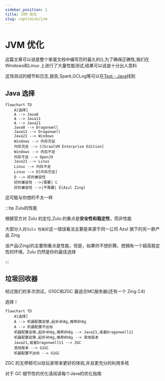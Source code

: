 ```yaml
---
sidebar_position: 1
title: JVM 优化
slug: /optimize/jvm
---
```


# JVM 优化

这篇文章可以说是整个笨蛋文档中编写历时最久的(),为了确保正确性,我们在Windows和Linux 上进行了大量性能测试,结果可以说是十分出人意料

这场测试的细节和日志,报告,Spark,GCLog等可以在[Test - Java](https://github.com/lilingfengdev/Test-Java)找到

## Java 选择

```mermaid
flowchart TD
    A[选择] 
    A --> Java8
    A --> Java11
    A --> Java21
    Java8 --> Dragonwell
    Java11 --> Dragonwell
    Java21 --> Windows
    Windows --> 内存充足
    内存充足 --> C[GraalVM Enterprise Edition]
    Windows --> 内存不足
    内存不足 --> OpenJ9
    Java21 --> Linux
    Linux --> 内存不足
    Linux --> D[内存充足]
    D --> 好的兼容性
    好的兼容性 -->|需要| C
    好的兼容性 -->|不需要| E[Azul Zing]
```

这可能与你想的不太一样

:::tip Zulu的性能

根据官方对 Zulu 的定位,Zulu 的重点是**安全性和稳定性**，而非性能

大部分人对`Zulu 性能好`这一错误看法主要是来源于同一公司 Azul 旗下的另一款产品 Zing

该产品(Zing)的主要侧重点是性能，但是，如果你不想折腾，想拥有一个超高稳定性的环境，Zulu 仍然是你的最佳选择

:::

## 垃圾回收器

经过我们的多次测试，G1GC和ZGC 最适合MC服务器(还有一个 Zing C4)

选择！

```mermaid
flowchart TD
    A[选择] 
    A --> 机器配置足够,起步4h8g,推荐8h8g
    A --> 机器配置不达标
    机器配置足够,起步4h8g,推荐8h8g --> Java21,或者Dragonwell11
    机器配置足够,起步4h8g,推荐8h8g --> 其他版本
    Java21,或者Dragonwell11 --> ZGC
    其他版本 --> G1GC
    机器配置不达标 --> G1GC
```

ZGC 的无停顿可以给玩家带来更好的体验,并且更充分的利用多核

对于 GC 细节性的优化请阅读每个Java的优化指南
